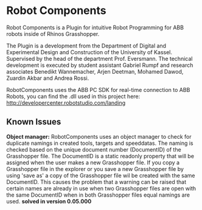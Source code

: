 # Robot Components
Robot Components is a Plugin for intuitive Robot Programming for ABB robots inside of Rhinos Grasshopper.

The Plugin is a development from the Department of Digital and Experimental Design and Construction of the University of Kassel. Supervised by the head of the department Prof. Eversmann. The technical development is executed by student assistant Gabriel Rumpf and research associates Benedikt Wannemacher, Arjen Deetman, Mohamed Dawod, Zuardin Akbar and Andrea Rossi.

RobotComponents uses the ABB PC SDK for real-time connection to ABB Robots, you can find the .dll used in this project here: http://developercenter.robotstudio.com/landing

## Known Issues
**Object manager:** RobotComponents uses an object manager to check for duplicate namings in created tools, targets and speeddatas. The naming is checked based on the unique document number (DocumentID) of the Grasshopper file. The DocumentID is a static readonly property that will be assigned when the user makes a new Grasshopper file. If you copy a Grasshopper file in the explorer or you save a new Grasshopper file by using 'save as' a copy of the Grasshopper file wil be created with the same DocumentID. This causes the problem that a warning can be raised that certain names are already in use when two Grasshopper files are open with the same DocumentID when in both Grasshopper files equal namings are used. **solved in version 0.05.000**
